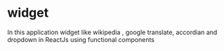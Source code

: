 # widget
In this application widget like wikipedia , google translate, accordian and dropdown in ReactJs using functional components
